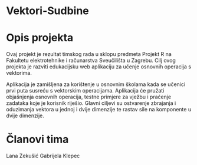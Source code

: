 # Vektori-Sudbine

# Opis projekta

Ovaj projekt je rezultat timskog rada u sklopu predmeta Projekt R na Fakultetu elektrotehnike i računarstva Sveučilišta u Zagrebu. 
Cilj ovog projekta je razviti edukacijsku web aplikaciju za učenje osnovnih operacija s vektorima.

Aplikacija je zamišljena za korištenje u osnovnim školama kada se učenici prvi puta susreću s vektorskim operacijama. Aplikacija će pružati objašnjenja osnovnih operacija, testne primjere za vježbu i praćenje zadataka koje je korisnik riješio. 
Glavni ciljevi su ostvarenje zbrajanja i oduzimanja vektora u jednoj i dvije dimenzije te rastav sile na komponente u dvije dimenzije.

# Članovi tima

Lana Zekušić
Gabrijela Klepec
